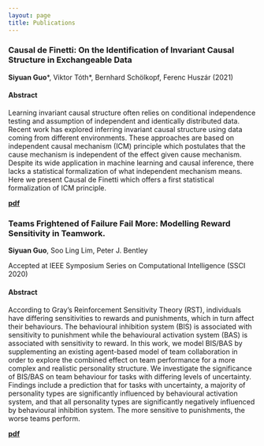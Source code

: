 ```yaml
---
layout: page
title: Publications
---
```


### Causal de Finetti: On the Identification of Invariant Causal Structure in Exchangeable Data
**Siyuan Guo***, Viktor Tóth*, Bernhard Schölkopf, Ferenc Huszár (2021)
#### Abstract
Learning invariant causal structure often relies on conditional independence testing and assumption of independent and identically distributed data. Recent work has explored inferring invariant causal
structure using data coming from different environments. These approaches are based on independent causal mechanism (ICM) principle which postulates that the cause mechanism is independent of
the effect given cause mechanism. Despite its wide application in
machine learning and causal inference, there lacks a statistical formalization of what independent mechanism means. Here we present
Causal de Finetti which offers a first statistical formalization of ICM
principle. 

**[pdf](https://arxiv.org/pdf/2203.15756.pdf)**

### Teams Frightened of Failure Fail More: Modelling Reward Sensitivity in Teamwork. 
**Siyuan Guo**, Soo Ling Lim, Peter J. Bentley

Accepted at IEEE Symposium Series on Computational Intelligence (SSCI 2020)
#### Abstract
According to Gray’s Reinforcement Sensitivity
Theory (RST), individuals have differing sensitivities to rewards
and punishments, which in turn affect their behaviours. The
behavioural inhibition system (BIS) is associated with sensitivity
to punishment while the behavioural activation system (BAS) is
associated with sensitivity to reward. In this work, we model
BIS/BAS by supplementing an existing agent-based model of team
collaboration in order to explore the combined effect on team
performance for a more complex and realistic personality
structure. We investigate the significance of BIS/BAS on team
behaviour for tasks with differing levels of uncertainty. Findings
include a prediction that for tasks with uncertainty, a majority of
personality types are significantly influenced by behavioural
activation system, and that all personality types are significantly
negatively influenced by behavioural inhibition system. The more
sensitive to punishments, the worse teams perform. 

**[pdf](https://discovery.ucl.ac.uk/id/eprint/10124666/1/SSCI20_Frightened_Teams_Fail_More.pdf)**
